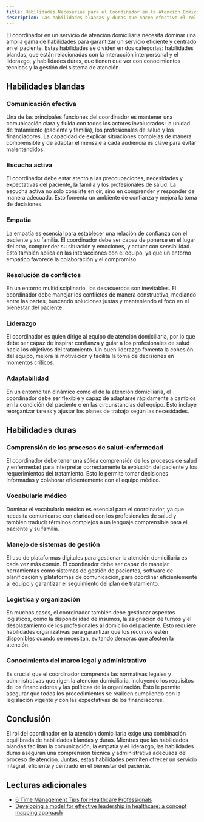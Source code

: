 ```yaml
---
title: Habilidades Necesarias para el Coordinador en la Atención Domiciliaria
description: Las habilidades blandas y duras que hacen efectivo el rol del coordinador
---
```


El coordinador en un servicio de atención domiciliaria necesita dominar una amplia gama de habilidades para garantizar un servicio eficiente y centrado en el paciente. Estas habilidades se dividen en dos categorías: habilidades blandas, que están relacionadas con la interacción interpersonal y el liderazgo, y habilidades duras, que tienen que ver con conocimientos técnicos y la gestión del sistema de atención.

## Habilidades blandas

### Comunicación efectiva

Una de las principales funciones del coordinador es mantener una comunicación clara y fluida con todos los actores involucrados: la unidad de tratamiento (paciente y familia), los profesionales de salud y los financiadores. La capacidad de explicar situaciones complejas de manera comprensible y de adaptar el mensaje a cada audiencia es clave para evitar malentendidos.

### Escucha activa

El coordinador debe estar atento a las preocupaciones, necesidades y expectativas del paciente, la familia y los profesionales de salud. La escucha activa no solo consiste en oír, sino en comprender y responder de manera adecuada. Esto fomenta un ambiente de confianza y mejora la toma de decisiones.

### Empatía

La empatía es esencial para establecer una relación de confianza con el paciente y su familia. El coordinador debe ser capaz de ponerse en el lugar del otro, comprender su situación y emociones, y actuar con sensibilidad. Esto también aplica en las interacciones con el equipo, ya que un entorno empático favorece la colaboración y el compromiso.

### Resolución de conflictos

En un entorno multidisciplinario, los desacuerdos son inevitables. El coordinador debe manejar los conflictos de manera constructiva, mediando entre las partes, buscando soluciones justas y manteniendo el foco en el bienestar del paciente.

### Liderazgo

El coordinador es quien dirige al equipo de atención domiciliaria, por lo que debe ser capaz de inspirar confianza y guiar a los profesionales de salud hacia los objetivos del tratamiento. Un buen liderazgo fomenta la cohesión del equipo, mejora la motivación y facilita la toma de decisiones en momentos críticos.

### Adaptabilidad

En un entorno tan dinámico como el de la atención domiciliaria, el coordinador debe ser flexible y capaz de adaptarse rápidamente a cambios en la condición del paciente o en las circunstancias del equipo. Esto incluye reorganizar tareas y ajustar los planes de trabajo según las necesidades.

## Habilidades duras

### Comprensión de los procesos de salud-enfermedad

El coordinador debe tener una sólida comprensión de los procesos de salud y enfermedad para interpretar correctamente la evolución del paciente y los requerimientos del tratamiento. Esto le permite tomar decisiones informadas y colaborar eficientemente con el equipo médico.

### Vocabulario médico

Dominar el vocabulario médico es esencial para el coordinador, ya que necesita comunicarse con claridad con los profesionales de salud y también traducir términos complejos a un lenguaje comprensible para el paciente y su familia.

### Manejo de sistemas de gestión

El uso de plataformas digitales para gestionar la atención domiciliaria es cada vez más común. El coordinador debe ser capaz de manejar herramientas como sistemas de gestión de pacientes, software de planificación y plataformas de comunicación, para coordinar eficientemente al equipo y garantizar el seguimiento del plan de tratamiento.

### Logística y organización

En muchos casos, el coordinador también debe gestionar aspectos logísticos, como la disponibilidad de insumos, la asignación de turnos y el desplazamiento de los profesionales al domicilio del paciente. Esto requiere habilidades organizativas para garantizar que los recursos estén disponibles cuando se necesitan, evitando demoras que afecten la atención.

### Conocimiento del marco legal y administrativo

Es crucial que el coordinador comprenda las normativas legales y administrativas que rigen la atención domiciliaria, incluyendo los requisitos de los financiadores y las políticas de la organización. Esto le permite asegurar que todos los procedimientos se realicen cumpliendo con la legislación vigente y con las expectativas de los financiadores.

## Conclusión

El rol del coordinador en la atención domiciliaria exige una combinación equilibrada de habilidades blandas y duras. Mientras que las habilidades blandas facilitan la comunicación, la empatía y el liderazgo, las habilidades duras aseguran una comprensión técnica y administrativa adecuada del proceso de atención. Juntas, estas habilidades permiten ofrecer un servicio integral, eficiente y centrado en el bienestar del paciente.

## Lecturas adicionales

- [6 Time Management Tips for Healthcare Professionals](https://www.carecloud.com/continuum/6-time-management-tips-for-healthcare-professionals/)
- [Developing a model for effective leadership in healthcare: a concept mapping approach](https://www.tandfonline.com/doi/full/10.2147/JHL.S141664)
